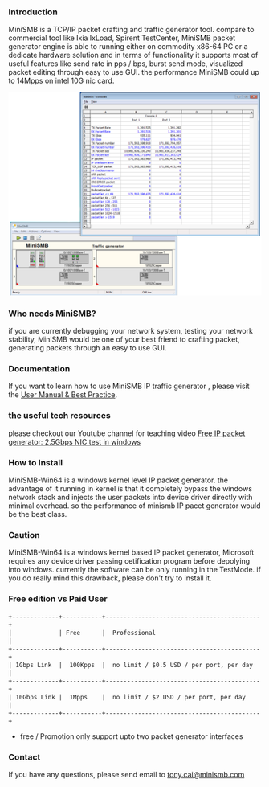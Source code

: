 ### Introduction

MiniSMB is a TCP/IP packet crafting and traffic generator tool. compare to commercial tool like Ixia IxLoad, Spirent  TestCenter, MiniSMB packet generator engine is able to running either on commodity x86-64 PC or a dedicate hardware solution and in terms of functionality it supports most of useful features like send rate in pps / bps, burst send mode, visualized packet editing through easy to use GUI. the performance MiniSMB could up to 14Mpps on intel 10G nic card.

![main](./assets/images/main.png)

### Who needs MiniSMB?
if you are currently debugging your network system,  testing your network stability, MiniSMB would be one of your best friend to crafting packet, generating packets through an easy to use GUI.

### Documentation
If you want to learn how to use MiniSMB IP traffic generator , please visit the [User Manual & Best Practice](http://docs.minismb.com).

### the useful tech resources
please checkout our Youtube channel for teaching video
[Free IP packet generator: 2.5Gbps NIC test in windows](https://www.youtube.com/watch?v=j9_GUTdEsK0)

### How to Install
MiniSMB-Win64 is a windows kernel level IP packet generator. the advantage of it running in kernel is that it completely bypass the windows network stack and injects the user packets into device driver directly with minimal overhead. so the performance of minismb IP pacet generator would be the best class. 

### Caution
MiniSMB-Win64 is a windows kernel based IP packet generator, Microsoft requires any device driver passing cetification program before depolying into windows. currently the software can be only running in the TestMode. if you do really mind this drawback, please don't try to install it.


### Free edition vs Paid User
```
+-------------+-----------+-------------------------------------------+
|             | Free      |  Professional                             |
+-------------+-----------+-------------------------------------------+
| 1Gbps Link  |  100Kpps  |  no limit / $0.5 USD / per port, per day  |
+-------------+-----------+-------------------------------------------+
| 10Gbps Link |  1Mpps    |  no limit / $2 USD / per port, per day    |
+-------------+-----------+-------------------------------------------+
```
* free / Promotion only support upto two packet generator interfaces

### Contact
If you have any questions, please send email to tony.cai@minismb.com
